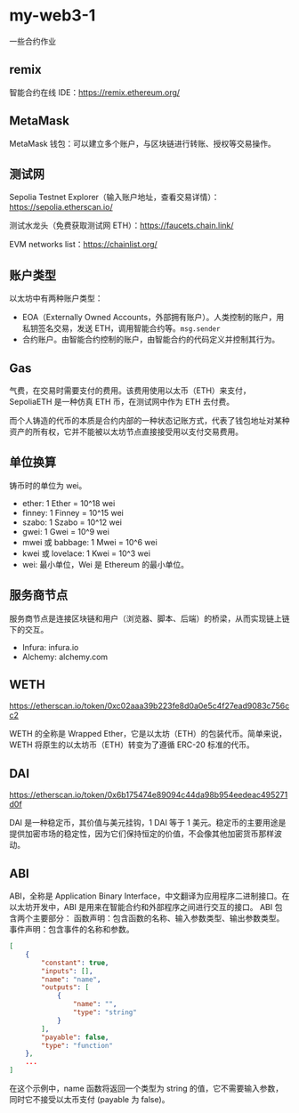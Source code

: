 # my-web3-1

一些合约作业

## remix

智能合约在线 IDE：https://remix.ethereum.org/

## MetaMask

MetaMask 钱包：可以建立多个账户，与区块链进行转账、授权等交易操作。

## 测试网

Sepolia Testnet Explorer（输入账户地址，查看交易详情）：https://sepolia.etherscan.io/

测试水龙头（免费获取测试网 ETH）：https://faucets.chain.link/

EVM networks list：https://chainlist.org/

## 账户类型

以太坊中有两种账户类型：

- EOA（Externally Owned Accounts，外部拥有账户）。人类控制的账户，用私钥签名交易，发送 ETH，调用智能合约等。`msg.sender`
- 合约账户。由智能合约控制的账户，由智能合约的代码定义并控制其行为。

## Gas

气费，在交易时需要支付的费用。该费用使用以太币（ETH）来支付，SepoliaETH 是一种仿真 ETH 币，在测试网中作为 ETH 去付费。

而个人铸造的代币的本质是合约内部的一种状态记账方式，代表了钱包地址对某种资产的所有权，它并不能被以太坊节点直接接受用以支付交易费用。

## 单位换算

铸币时的单位为 wei。

- ether: 1 Ether = 10^18 wei
- finney: 1 Finney = 10^15 wei
- szabo: 1 Szabo = 10^12 wei
- gwei: 1 Gwei = 10^9 wei
- mwei 或 babbage: 1 Mwei = 10^6 wei
- kwei 或 lovelace: 1 Kwei = 10^3 wei
- wei: 最小单位，Wei 是 Ethereum 的最小单位。

## 服务商节点

服务商节点是连接区块链和用户（浏览器、脚本、后端）的桥梁，从而实现链上链下的交互。

- Infura: infura.io
- Alchemy: alchemy.com

## WETH

https://etherscan.io/token/0xc02aaa39b223fe8d0a0e5c4f27ead9083c756cc2

WETH 的全称是 Wrapped Ether，它是以太坊（ETH）的包装代币。简单来说，WETH 将原生的以太坊币（ETH）转变为了遵循 ERC-20 标准的代币。

## DAI

https://etherscan.io/token/0x6b175474e89094c44da98b954eedeac495271d0f

DAI 是一种稳定币，其价值与美元挂钩，1 DAI 等于 1 美元。稳定币的主要用途是提供加密市场的稳定性，因为它们保持恒定的价值，不会像其他加密货币那样波动。

## ABI

ABI，全称是 Application Binary Interface，中文翻译为应用程序二进制接口。在以太坊开发中，ABI 是用来在智能合约和外部程序之间进行交互的接口。
ABI 包含两个主要部分：
函数声明：包含函数的名称、输入参数类型、输出参数类型。
事件声明：包含事件的名称和参数。

```json
[
    {
        "constant": true,
        "inputs": [],
        "name": "name",
        "outputs": [
            {
                "name": "",
                "type": "string"
            }
        ],
        "payable": false,
        "type": "function"
    },
    ...
]
```

在这个示例中，name 函数将返回一个类型为 string 的值，它不需要输入参数，同时它不接受以太币支付 (payable 为 false)。
